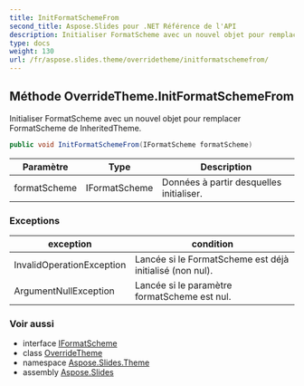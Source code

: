 ```yaml
---
title: InitFormatSchemeFrom
second_title: Aspose.Slides pour .NET Référence de l'API
description: Initialiser FormatScheme avec un nouvel objet pour remplacer FormatScheme de InheritedTheme.
type: docs
weight: 130
url: /fr/aspose.slides.theme/overridetheme/initformatschemefrom/
---
```


## Méthode OverrideTheme.InitFormatSchemeFrom

Initialiser FormatScheme avec un nouvel objet pour remplacer FormatScheme de InheritedTheme.

```csharp
public void InitFormatSchemeFrom(IFormatScheme formatScheme)
```

| Paramètre | Type | Description |
| --- | --- | --- |
| formatScheme | IFormatScheme | Données à partir desquelles initialiser. |

### Exceptions

| exception | condition |
| --- | --- |
| InvalidOperationException | Lancée si le FormatScheme est déjà initialisé (non nul). |
| ArgumentNullException | Lancée si le paramètre formatScheme est nul. |

### Voir aussi

* interface [IFormatScheme](../../iformatscheme)
* class [OverrideTheme](../../overridetheme)
* namespace [Aspose.Slides.Theme](../../overridetheme)
* assembly [Aspose.Slides](../../../)

<!-- DO NOT EDIT: généré par xmldocmd pour Aspose.Slides.dll -->